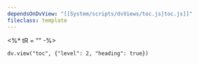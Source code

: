```yaml
---
dependsOnDvView: "[[System/scripts/dvViews/toc.js|toc.js]]"
fileclass: template
---
```

<%* tR = "" -%>
```dataviewjs
dv.view("toc", {"level": 2, "heading": true})
```
